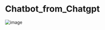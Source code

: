 # Chatbot_from_Chatgpt
![image](https://github.com/user-attachments/assets/b35c7398-7ad3-4449-bcdc-da380d335251)
